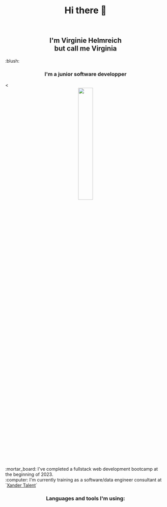 <h1 align="center">Hi there 👋</h1>
<br>
<h2 align="center">I'm Virginie Helmreich<br>but call me Virginia</h2>:blush:
<h3 align="center">I'm a junior software developper</h3>
<<br>
<div align="center">
  <img display="block" margin-left="auto" margin-right="auto" width="30%" src="https://media.licdn.com/dms/image/D4E03AQEy-3S_tPIvEg/profile-displayphoto-shrink_800_800/0/1686066464006?e=1703116800&v=beta&t=chYlel1d__oc7KeQkif4Sns3JgpUbqCgxG9ih9Hc9sI">
</div>
<br>
:mortar_board: I've completed a fullstack web development bootcamp at the beginning of 2023. <br>
:computer: I'm currently training as a software/data engineer consultant at `<a href="url">Xander Talent</a></h4>`



<h3 align="center">Languages and tools I'm using:</h3>
<i class="fa-brands fa-html5" fa-lg></i>
<i class="fa-brands fa-css3-alt" style="color: #f8a32a;" fa-lg></i>
<i class="fa-brands fa-square-js" style="color: #eaec55;" fa-lg></i>




<!--
**virginiacodes/VirginiaCodes** is a ✨ _special_ ✨ repository because its `README.md` (this file) appears on your GitHub profile.

Here are some ideas to get you started:

- 🔭 I’m currently working on ...
- 🌱 I’m currently learning ...
- 👯 I’m looking to collaborate on ...
- 🤔 I’m looking for help with ...
- 💬 Ask me about ...
- 📫 How to reach me: ...
- 😄 Pronouns: ...
- ⚡ Fun fact: ...
-->

